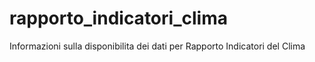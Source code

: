 # rapporto_indicatori_clima
Informazioni sulla disponibilita dei dati per Rapporto Indicatori del Clima
